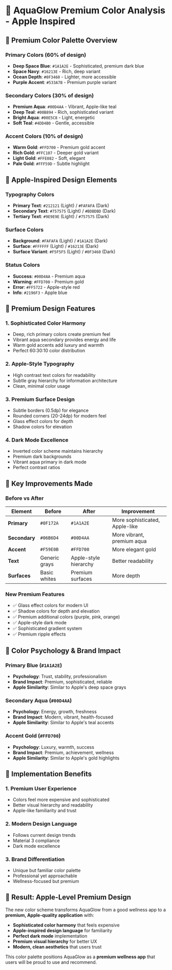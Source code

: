 # 🎨 AquaGlow Premium Color Analysis - Apple Inspired

## 🌟 **Premium Color Palette Overview**

### **Primary Colors (60% of design)**
- **Deep Space Blue**: `#1A1A2E` - Sophisticated, premium dark blue
- **Space Navy**: `#16213E` - Rich, deep variant
- **Ocean Depth**: `#0F3460` - Lighter, more accessible
- **Purple Accent**: `#533A7B` - Premium purple variant

### **Secondary Colors (30% of design)**
- **Premium Aqua**: `#00D4AA` - Vibrant, Apple-like teal
- **Deep Teal**: `#00B894` - Rich, sophisticated variant
- **Bright Aqua**: `#00E5C8` - Light, energetic
- **Soft Teal**: `#4DD4B0` - Gentle, accessible

### **Accent Colors (10% of design)**
- **Warm Gold**: `#FFD700` - Premium gold accent
- **Rich Gold**: `#FFC107` - Deeper gold variant
- **Light Gold**: `#FFE082` - Soft, elegant
- **Pale Gold**: `#FFF59D` - Subtle highlight

## 🍎 **Apple-Inspired Design Elements**

### **Typography Colors**
- **Primary Text**: `#212121` (Light) / `#FAFAFA` (Dark)
- **Secondary Text**: `#757575` (Light) / `#BDBDBD` (Dark)
- **Tertiary Text**: `#9E9E9E` (Light) / `#757575` (Dark)

### **Surface Colors**
- **Background**: `#FAFAFA` (Light) / `#1A1A2E` (Dark)
- **Surface**: `#FFFFFF` (Light) / `#16213E` (Dark)
- **Surface Variant**: `#F5F5F5` (Light) / `#0F3460` (Dark)

### **Status Colors**
- **Success**: `#00D4AA` - Premium aqua
- **Warning**: `#FFD700` - Premium gold
- **Error**: `#FF5722` - Apple-style red
- **Info**: `#2196F3` - Apple blue

## 🎯 **Premium Design Features**

### **1. Sophisticated Color Harmony**
- Deep, rich primary colors create premium feel
- Vibrant aqua secondary provides energy and life
- Warm gold accents add luxury and warmth
- Perfect 60:30:10 color distribution

### **2. Apple-Style Typography**
- High contrast text colors for readability
- Subtle gray hierarchy for information architecture
- Clean, minimal color usage

### **3. Premium Surface Design**
- Subtle borders (0.5dp) for elegance
- Rounded corners (20-24dp) for modern feel
- Glass effect colors for depth
- Shadow colors for elevation

### **4. Dark Mode Excellence**
- Inverted color scheme maintains hierarchy
- Premium dark backgrounds
- Vibrant aqua primary in dark mode
- Perfect contrast ratios

## 🚀 **Key Improvements Made**

### **Before vs After**
| Element | Before | After | Improvement |
|---------|--------|-------|-------------|
| **Primary** | `#0F172A` | `#1A1A2E` | More sophisticated, Apple-like |
| **Secondary** | `#06B6D4` | `#00D4AA` | More vibrant, premium aqua |
| **Accent** | `#F59E0B` | `#FFD700` | More elegant gold |
| **Text** | Generic grays | Apple-style hierarchy | Better readability |
| **Surfaces** | Basic whites | Premium surfaces | More depth |

### **New Premium Features**
- ✅ Glass effect colors for modern UI
- ✅ Shadow colors for depth and elevation
- ✅ Premium additional colors (purple, pink, orange)
- ✅ Apple-style dark mode
- ✅ Sophisticated gradient system
- ✅ Premium ripple effects

## 🎨 **Color Psychology & Brand Impact**

### **Primary Blue (`#1A1A2E`)**
- **Psychology**: Trust, stability, professionalism
- **Brand Impact**: Premium, sophisticated, reliable
- **Apple Similarity**: Similar to Apple's deep space grays

### **Secondary Aqua (`#00D4AA`)**
- **Psychology**: Energy, growth, freshness
- **Brand Impact**: Modern, vibrant, health-focused
- **Apple Similarity**: Similar to Apple's teal accents

### **Accent Gold (`#FFD700`)**
- **Psychology**: Luxury, warmth, success
- **Brand Impact**: Premium, achievement, wellness
- **Apple Similarity**: Similar to Apple's gold highlights

## 📱 **Implementation Benefits**

### **1. Premium User Experience**
- Colors feel more expensive and sophisticated
- Better visual hierarchy and readability
- Apple-like familiarity and trust

### **2. Modern Design Language**
- Follows current design trends
- Material 3 compliance
- Dark mode excellence

### **3. Brand Differentiation**
- Unique but familiar color palette
- Professional yet approachable
- Wellness-focused but premium

## 🎯 **Result: Apple-Level Premium Design**

The new color scheme transforms AquaGlow from a good wellness app to a **premium, Apple-quality application** with:

- **Sophisticated color harmony** that feels expensive
- **Apple-inspired design language** for familiarity
- **Perfect dark mode** implementation
- **Premium visual hierarchy** for better UX
- **Modern, clean aesthetics** that users trust

This color palette positions AquaGlow as a **premium wellness app** that users will be proud to use and recommend.








